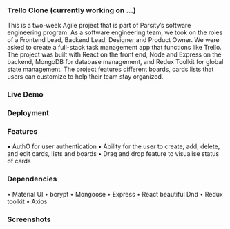 ### Trello Clone (currently working on ...)

This is a two-week Agile project that is part of Parsity’s software engineering program. As a software engineering team, we took on the roles of a Frontend Lead, Backend Lead, Designer and Product Owner. We were asked to create a full-stack task management app that functions like Trello. The project was built with React on the front end, Node and Express on the backend, MongoDB for database management, and Redux Toolkit for global state management. The project features different boards, cards lists that users can customize to help their team stay organized. 

### Live Demo

### Deployment

### Features
• AuthO for user authentication
• Ability for the user to create, add, delete, and edit cards, lists and boards
• Drag and drop feature to visualise status of cards 

### Dependencies
• Material UI
• bcrypt
• Mongoose
• Express
• React beautiful Dnd
• Redux toolkit
• Axios

### Screenshots


